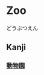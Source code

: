 # Zoo
どうぶつえん

## Kanji
### [動](Kanji/kanji-dict/動.md)[物](Kanji/kanji-dict/物.md)[園](Kanji/kanji-dict/園.md)